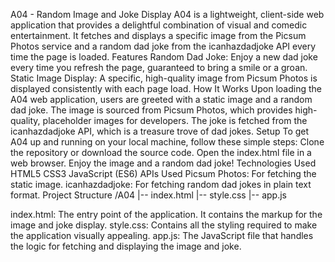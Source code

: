A04 - Random Image and Joke Display
A04 is a lightweight, client-side web application that provides a delightful combination of visual and comedic entertainment. It fetches and displays a specific image from the Picsum Photos service and a random dad joke from the icanhazdadjoke API every time the page is loaded.
Features
Random Dad Joke: Enjoy a new dad joke every time you refresh the page, guaranteed to bring a smile or a groan.
Static Image Display: A specific, high-quality image from Picsum Photos is displayed consistently with each page load.
How It Works
Upon loading the A04 web application, users are greeted with a static image and a random dad joke. The image is sourced from Picsum Photos, which provides high-quality, placeholder images for developers. The joke is fetched from the icanhazdadjoke API, which is a treasure trove of dad jokes.
Setup
To get A04 up and running on your local machine, follow these simple steps:
Clone the repository or download the source code.
Open the index.html file in a web browser.
Enjoy the image and a random dad joke!
Technologies Used
HTML5
CSS3
JavaScript (ES6)
APIs Used
Picsum Photos: For fetching the static image.
icanhazdadjoke: For fetching random dad jokes in plain text format.
Project Structure
/A04
|-- index.html
|-- style.css
|-- app.js

index.html: The entry point of the application. It contains the markup for the image and joke display.
style.css: Contains all the styling required to make the application visually appealing.
app.js: The JavaScript file that handles the logic for fetching and displaying the image and joke.

